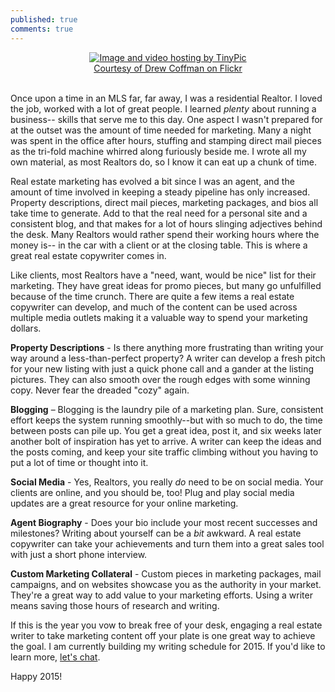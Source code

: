 ```yaml
---
published: true
comments: true
---
```


<center><a href="http://tinypic.com?ref=25t7wox" target="_blank"><img src="http://i61.tinypic.com/25t7wox.jpg" border="0" alt="Image and video hosting by TinyPic"></a><Br>
<a href="https://www.flickr.com/photos/drewcoffman/4815205632/in/photolist-8kvbSL-6v7u9r-dNfJmV-dhBwvj-uwiZT-bbpCVP-8sTBte-4sLmMw-dwXjGV-4P9kgS-dhBKVo-4hBu4N-dhBKPw-7Lqvbq-68JDJb-cmZYC1-dhByDP-dhBhnZ-4hycTx-8XBY9H-cXaXY-3sv7z-5qLW6Z-uquyK-fg4MTo-icUzRL-dhBCth-p8qLvp-6ALgke-8qQjrm-9dJ3M3-6i5Uin-4itY68-dfBHK7-5By2zq-8C14Qr-dkd1jQ-bkAPCY-iiftRP-ALauH-9X5niu-dhBFfh-nvafDc-6zHzXB-peMD4r-3RvkeN-f7UKY8-5NiQkU-9zjvne-dhBCcs">Courtesy of Drew Coffman on Flickr</a> </center><br>


Once upon a time in an MLS far, far away, I was a residential Realtor. I loved the job, worked with a lot of great people. I learned _plenty_ about running a business-- skills that serve me to this day. One aspect I wasn't prepared for at the outset was the amount of time needed for marketing. Many a night was spent in the office after hours, stuffing and stamping direct mail pieces as the tri-fold machine whirred along furiously beside me. I wrote all my own material, as most Realtors do, so I know it can eat up a chunk of time.

Real estate marketing has evolved a bit since I was an agent, and the amount of time involved in keeping a steady pipeline has only increased. Property descriptions, direct mail pieces, marketing packages, and bios all take time to generate. Add to that the real need for a personal site and a consistent blog, and that makes for a lot of hours slinging adjectives behind the desk. Many Realtors would rather spend their working hours where the money is-- in the car with a client or at the closing table. This is where a great real estate copywriter comes in.

Like  clients, most Realtors have a "need, want, would be nice" list for their marketing. They have great ideas for promo pieces, but many go unfulfilled because of the time crunch. There are quite a few items a real estate copywriter can develop, and much of the content can be used across multiple media outlets making it a valuable way to spend your marketing dollars.

**Property Descriptions** - Is there anything more frustrating than writing your way around a less-than-perfect property? A writer can develop a fresh pitch for your new listing with just a quick phone call and a gander at the listing pictures. They can also smooth over the rough edges with some winning copy. Never fear the dreaded "cozy" again.

**Blogging** – Blogging is the laundry pile of a marketing plan. Sure, consistent effort keeps the system running smoothly--but with so much to do, the time between posts can pile up. You get a great idea, post it, and six weeks later another bolt of inspiration has yet to arrive. A writer can keep the ideas and the posts coming, and keep your site traffic climbing without you having to put a lot of time or thought into it.

**Social Media** - Yes, Realtors, you really _do_ need to be on social media. Your clients are online, and you should be, too! Plug and play social media updates are a great resource for your online marketing.

**Agent Biography** - Does your bio include your most recent successes and milestones? Writing about yourself can be a _bit_ awkward. A real estate copywriter can take your achievements and turn them into a great sales tool with just a short phone interview.

**Custom Marketing Collateral** - Custom pieces in marketing packages, mail campaigns, and on websites showcase you as the authority in your market. They're a great way to add value to your marketing efforts. Using a writer means saving those hours of research and writing.

If this is the year you vow to break free of your desk, engaging a real estate writer to take marketing content off your plate is one great way to achieve the goal. I am currently building my writing schedule for 2015. If you'd like to learn more, [let's chat](mailto:belynda@belyndacianci.com).

Happy 2015!
